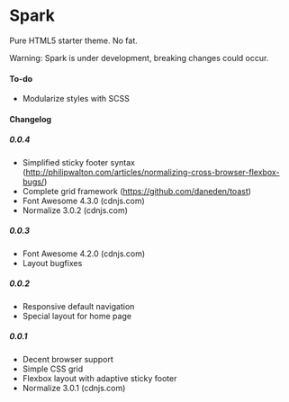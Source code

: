 Spark
=====

Pure HTML5 starter theme. No fat.

Warning: Spark is under development, breaking changes could occur.

#### To-do
- Modularize styles with SCSS

#### Changelog

##### 0.0.4
- Simplified sticky footer syntax (http://philipwalton.com/articles/normalizing-cross-browser-flexbox-bugs/)
- Complete grid framework (https://github.com/daneden/toast)
- Font Awesome 4.3.0 (cdnjs.com)
- Normalize 3.0.2 (cdnjs.com)

##### 0.0.3
- Font Awesome 4.2.0 (cdnjs.com)
- Layout bugfixes

##### 0.0.2
- Responsive default navigation
- Special layout for home page

##### 0.0.1
- Decent browser support
- Simple CSS grid
- Flexbox layout with adaptive sticky footer
- Normalize 3.0.1 (cdnjs.com)




